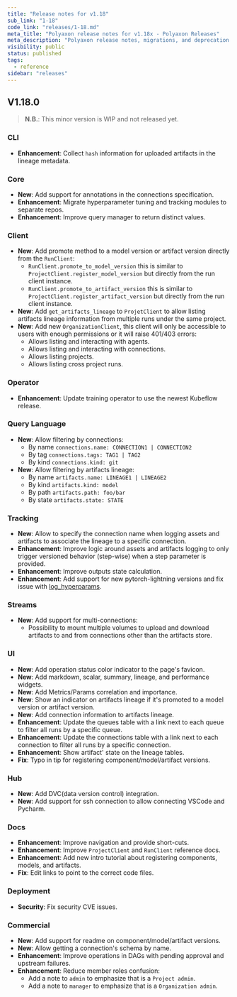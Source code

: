 ```yaml
---
title: "Release notes for v1.18"
sub_link: "1-18"
code_link: "releases/1-18.md"
meta_title: "Polyaxon release notes for v1.18x - Polyaxon Releases"
meta_description: "Polyaxon release notes, migrations, and deprecation notes for v1.18.x."
visibility: public
status: published
tags:
  - reference
sidebar: "releases"
---
```


## V1.18.0

> **N.B.**: This minor version is WIP and not released yet.

### CLI

 * **Enhancement**: Collect `hash` information for uploaded artifacts in the lineage metadata.

### Core

 * **New**: Add support for annotations in the connections specification.
 * **Enhancement**: Migrate hyperparameter tuning and tracking modules to separate repos.
 * **Enhancement**: Improve query manager to return distinct values.

### Client

 * **New**: Add promote method to a model version or artifact version directly from the `RunClient`:
   * `RunClient.promote_to_model_version` this is similar to `ProjectClient.register_model_version` but directly from the run client instance.
   * `RunClient.promote_to_artifact_version` this is similar to `ProjectClient.register_artifact_version` but directly from the run client instance.
 * **New**: Add `get_artifacts_lineage` to `ProjetClient` to allow listing artifacts lineage information from multiple runs under the same project.
 * **New**: Add new `OrganizationClient`, this client will only be accessible to users with enough permissions or it will raise 401/403 errors:
    * Allows listing and interacting with agents.
    * Allows listing and interacting with connections.
    * Allows listing projects.
    * Allows listing cross project runs.

### Operator

 * **Enhancement**: Update training operator to use the newest Kubeflow release.

### Query Language
 
 * **New**: Allow filtering by connections:
    * By name `connections.name: CONNECTION1 | CONNECTION2`
    * By tag `connections.tags: TAG1 | TAG2`
    * By kind `connections.kind: git`
 * **New**: Allow filtering by artifacts lineage:
    * By name `artifacts.name: LINEAGE1 | LINEAGE2`
    * By kind `artifacts.kind: model`
    * By path `artifacts.path: foo/bar`
    * By state `artifacts.state: STATE`

### Tracking

 * **New**: Allow to specify the connection name when logging assets and artifacts to associate the lineage to a specific connection.
 * **Enhancement**: Improve logic around assets and artifacts logging to only trigger versioned behavior (step-wise) when a step parameter is provided.
 * **Enhancement**: Improve outputs state calculation.
 * **Enhancement**: Add support for new pytorch-lightning versions and fix issue with [log_hyperparams](https://github.com/PyTorchLightning/pytorch-lightning/commit/115a5d08e8b868109a424af213bd7f23537654f1).

### Streams
  
 * **New**: Add support for multi-connections:
   * Possibility to mount multiple volumes to upload and download artifacts to and from connections other than the artifacts store.

### UI

 * **New**: Add operation status color indicator to the page's favicon.
 * **New**: Add markdown, scalar, summary, lineage, and performance widgets.
 * **New**: Add Metrics/Params correlation and importance.
 * **New**: Show an indicator on artifacts lineage if it's promoted to a model version or artifact version.
 * **New**: Add connection information to artifacts lineage.
 * **Enhancement**: Update the queues table with a link next to each queue to filter all runs by a specific queue.
 * **Enhancement**: Update the connections table with a link next to each connection to filter all runs by a specific connection.
 * **Enhancement**: Show artifact' state on the lineage tables.
 * **Fix**: Typo in tip for registering component/model/artifact versions.

### Hub

 * **New**: Add DVC(data version control) integration.
 * **New**: Add support for ssh connection to allow connecting VSCode and Pycharm.

### Docs

 * **Enhancement**: Improve navigation and provide short-cuts.
 * **Enhancement**: Improve `ProjectClient` and `RunClient` reference docs. 
 * **Enhancement**: Add new intro tutorial about registering components, models, and artifacts.
 * **Fix**: Edit links to point to the correct code files.

### Deployment

 * **Security**: Fix security CVE issues.

### Commercial

 * **New**: Add support for readme on component/model/artifact versions.
 * **New**: Allow getting a connection's schema by name.
 * **Enhancement**: Improve operations in DAGs with pending approval and upstream failures.
 * **Enhancement**: Reduce member roles confusion:
   * Add a note to `admin` to emphasize that is a `Project admin`.
   * Add a note to `manager` to emphasize that is a `Organization admin`.
